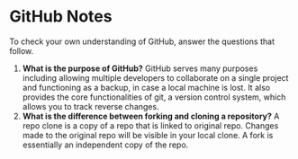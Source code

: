 # GitHub Notes

To check your own understanding of GitHub, answer the questions that follow.

1. **What is the purpose of GitHub?** 
GitHub serves many purposes including allowing multiple developers to collaborate on a single project and functioning as a backup, in case a local machine is lost. It also provides the core functionalities of git, a version control system, which allows you to track reverse changes. 
1. **What is the difference between forking and cloning a repository?** A repo clone is a copy of a repo that is linked to original repo. Changes made to the original repo will be visible in your local clone. A fork is essentially an independent copy of the repo. 